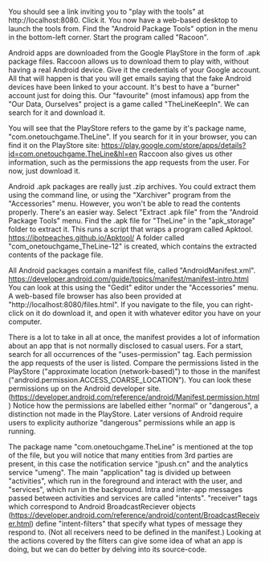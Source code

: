 You should see a link inviting you to "play with the tools" at http://localhost:8080. Click it. You now have a web-based desktop to launch the tools from.
Find the "Android Package Tools" option in the menu in the bottom-left corner. Start the program called "Racoon".

Android apps are downloaded from the Google PlayStore in the form of .apk package files. Raccoon allows us to download them
to play with, without having a real Android device. Give it the credentials of your Google account. All that will happen is
that you will get emails saying that the fake Android devices have been linked to your account. It's best to have a "burner"
account just for doing this. Our "favourite" (most infamous) app from the "Our Data, Ourselves" project is a game called
"TheLineKeepIn". We can search for it and download it.

You will see that the PlayStore refers to the game by it's package name, "com.onetouchgame.TheLine". If you search for it
in your browser, you can find it on the PlayStore site: https://play.google.com/store/apps/details?id=com.onetouchgame.TheLine&hl=en
Raccoon also gives us other information, such as the permissions the app requests from the user. For now, just download it.

Android .apk packages are really just .zip archives. You could extract them using the command line, or using the "Xarchiver" program
from the "Accessories" menu. However, you won't be able to read the contents properly. There's an easier way. Select "Extract .apk file"
from the "Android Package Tools" menu. Find the .apk file for "TheLine" in the "apk_storage" folder to extract it. This runs a script
that wraps a program called Apktool. https://ibotpeaches.github.io/Apktool/ A folder called "com_onetouchgame_TheLine-12" is created,
which contains the extracted contents of the package file.

All Android packages contain a manifest file, called "AndroidManifest.xml". https://developer.android.com/guide/topics/manifest/manifest-intro.html
You can look at this using the "Gedit" editor under the "Accessories" menu. A web-based file browser has also been provided at "http://localhost:8080/files.html".
If you navigate to the file, you can right-click on it do download it, and open it with whatever editor you have on your computer.

There is a lot to take in all at once, the manifest provides a lot of information about an app that is not normally disclosed to casual users.
For a start, search for all occurrences of the "uses-permission" tag. Each permission the app requests of the user is listed.
Compare the permissions listed in the PlayStore ("approximate location (network-based)") to those in the manifest
("android.permission.ACCESS_COARSE_LOCATION"). You can look these permissions up on the Android developer site. (https://developer.android.com/reference/android/Manifest.permission.html)
Notice how the permissions are labelled either "normal" or "dangerous", a distinction not made in the PlayStore. Later versions
of Android require users to explicity authorize "dangerous" permissions while an app is running.

The package name "com.onetouchgame.TheLine" is mentioned at the top of the file, but you will notice that many entities from
3rd parties are present, in this case the notification service "jpush.cn" and the analytics service "umeng". The main
"application" tag is divided up between "activities", which run in the foreground and interact with the user, and "services",
which run in the background. Intra and inter-app messages passed between activities and services are called "intents". "receiver"
tags which correspond to Android BroadcastReciever objects (https://developer.android.com/reference/android/content/BroadcastReceiver.html)
define "intent-filters" that specify what types of message they respond to. (Not all receivers need to be defined in the manifest.)
Looking at the actions covered by the filters can give some idea of what an app is doing, but we can do better by delving into its source-code.
